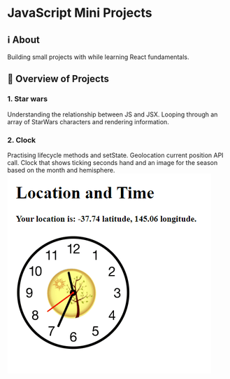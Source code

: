 # JavaScript Mini Projects

## ℹ About
Building small projects with while learning React fundamentals.

## 🎥 Overview of Projects
### 1. Star wars
Understanding the relationship between JS and JSX.
Looping through an array of StarWars characters and rendering information.

### 2. Clock
Practising lifecycle methods and setState. Geolocation current position API call.
Clock that shows ticking seconds hand and an image for the season based on the month and hemisphere.
![Clock](./docs/clock.gif)
